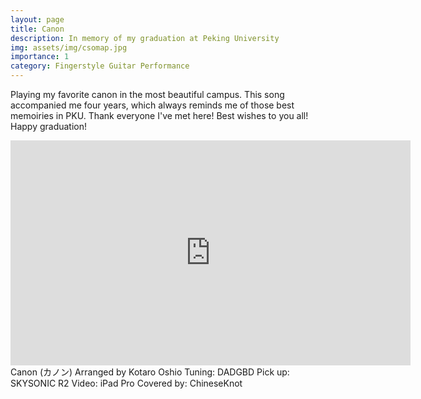 ```yaml
---
layout: page
title: Canon
description: In memory of my graduation at Peking University
img: assets/img/csomap.jpg
importance: 1
category: Fingerstyle Guitar Performance
---
```


Playing my favorite canon in the most beautiful campus.
This song accompanied me four years, which always reminds me of those best memoiries in PKU.
Thank everyone I've met here! Best wishes to you all!
Happy graduation!

<iframe width="640" height="360" src="https://www.youtube.com/embed/P0A4HL581Pw" title="YouTube video player" frameborder="0" allow="accelerometer; autoplay; clipboard-write; encrypted-media; gyroscope; picture-in-picture" allowfullscreen></iframe>
Canon (カノン)
Arranged by Kotaro Oshio 
Tuning: DADGBD
Pick up: SKYSONIC R2
Video: iPad Pro
Covered by: ChineseKnot  


